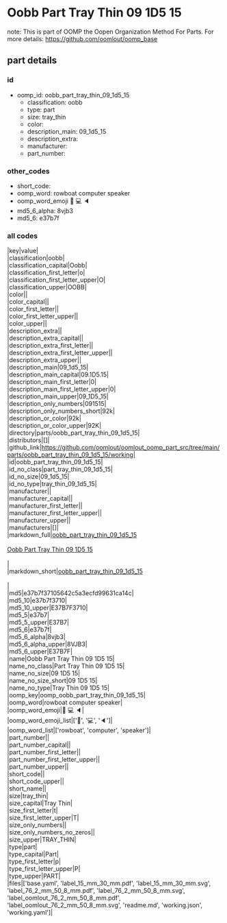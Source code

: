 # Oobb Part Tray Thin 09 1D5 15  

note: This is part of OOMP the Oopen Organization Method For Parts. For more details: https://github.com/oomlout/oomp_base

##  part details





### id
* oomp_id: oobb_part_tray_thin_09_1d5_15
  * classification: oobb
  * type: part
  * size: tray_thin
  * color: 
  * description_main: 09_1d5_15
  * description_extra: 
  * manufacturer: 
  * part_number: 

### other_codes
* short_code: 
* oomp_word: rowboat computer speaker
* oomp_word_emoji :rowboat: :computer: :speaker:
* md5_6_alpha: 8vjb3
* md5_6: e37b7f

### all codes 
|key|value|  
|classification|oobb|  
|classification_capital|Oobb|  
|classification_first_letter|o|  
|classification_first_letter_upper|O|  
|classification_upper|OOBB|  
|color||  
|color_capital||  
|color_first_letter||  
|color_first_letter_upper||  
|color_upper||  
|description_extra||  
|description_extra_capital||  
|description_extra_first_letter||  
|description_extra_first_letter_upper||  
|description_extra_upper||  
|description_main|09_1d5_15|  
|description_main_capital|09.1D5.15|  
|description_main_first_letter|0|  
|description_main_first_letter_upper|0|  
|description_main_upper|09_1D5_15|  
|description_only_numbers|091515|  
|description_only_numbers_short|92k|  
|description_or_color|92k|  
|description_or_color_upper|92K|  
|directory|parts/oobb_part_tray_thin_09_1d5_15|  
|distributors|[]|  
|github_link|https://github.com/oomlout/oomlout_oomp_part_src/tree/main/parts/oobb_part_tray_thin_09_1d5_15/working|  
|id|oobb_part_tray_thin_09_1d5_15|  
|id_no_class|part_tray_thin_09_1d5_15|  
|id_no_size|09_1d5_15|  
|id_no_type|tray_thin_09_1d5_15|  
|manufacturer||  
|manufacturer_capital||  
|manufacturer_first_letter||  
|manufacturer_first_letter_upper||  
|manufacturer_upper||  
|manufacturers|[]|  
|markdown_full|[oobb_part_tray_thin_09_1d5_15](https://github.com/oomlout/oomlout_oomp_part_src/tree/main/parts/oobb_part_tray_thin_09_1d5_15/working)<br>[](https://github.com/oomlout/oomlout_oomp_part_src/tree/main/parts/oobb_part_tray_thin_09_1d5_15/working)<br>[Oobb Part Tray Thin 09 1D5 15](https://github.com/oomlout/oomlout_oomp_part_src/tree/main/parts/oobb_part_tray_thin_09_1d5_15/working)<br><br>|  
|markdown_short|[oobb_part_tray_thin_09_1d5_15](https://github.com/oomlout/oomlout_oomp_part_src/tree/main/parts/oobb_part_tray_thin_09_1d5_15/working)<br><br>|  
|md5|e37b7f37105642c5a3ecfd99631ca14c|  
|md5_10|e37b7f3710|  
|md5_10_upper|E37B7F3710|  
|md5_5|e37b7|  
|md5_5_upper|E37B7|  
|md5_6|e37b7f|  
|md5_6_alpha|8vjb3|  
|md5_6_alpha_upper|8VJB3|  
|md5_6_upper|E37B7F|  
|name|Oobb Part Tray Thin 09 1D5 15|  
|name_no_class|Part Tray Thin 09 1D5 15|  
|name_no_size|09 1D5 15|  
|name_no_size_short|09 1D5 15|  
|name_no_type|Tray Thin 09 1D5 15|  
|oomp_key|oomp_oobb_part_tray_thin_09_1d5_15|  
|oomp_word|rowboat computer speaker|  
|oomp_word_emoji|:rowboat: :computer: :speaker:|  
|oomp_word_emoji_list|[':rowboat:', ':computer:', ':speaker:']|  
|oomp_word_list|['rowboat', 'computer', 'speaker']|  
|part_number||  
|part_number_capital||  
|part_number_first_letter||  
|part_number_first_letter_upper||  
|part_number_upper||  
|short_code||  
|short_code_upper||  
|short_name||  
|size|tray_thin|  
|size_capital|Tray Thin|  
|size_first_letter|t|  
|size_first_letter_upper|T|  
|size_only_numbers||  
|size_only_numbers_no_zeros||  
|size_upper|TRAY_THIN|  
|type|part|  
|type_capital|Part|  
|type_first_letter|p|  
|type_first_letter_upper|P|  
|type_upper|PART|  
|files|['base.yaml', 'label_15_mm_30_mm.pdf', 'label_15_mm_30_mm.svg', 'label_76_2_mm_50_8_mm.pdf', 'label_76_2_mm_50_8_mm.svg', 'label_oomlout_76_2_mm_50_8_mm.pdf', 'label_oomlout_76_2_mm_50_8_mm.svg', 'readme.md', 'working.json', 'working.yaml']|  
